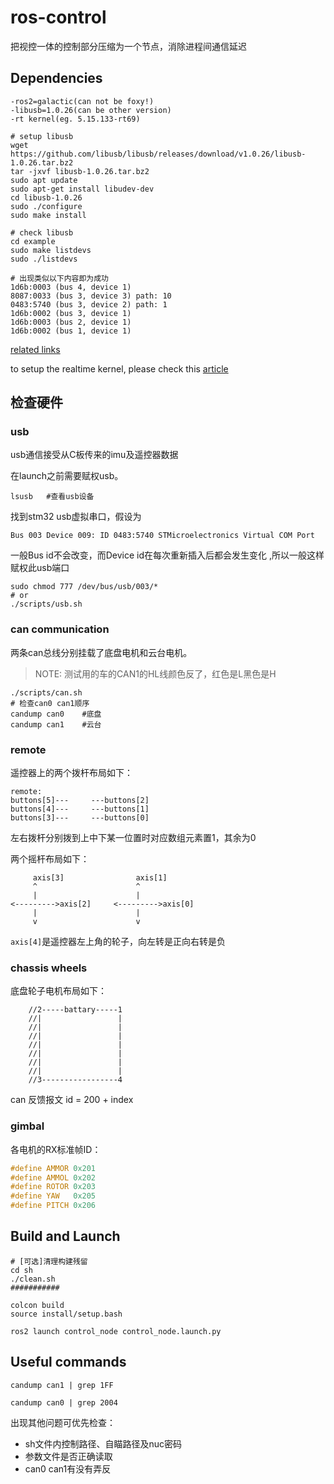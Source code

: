 # ros-control

把视控一体的控制部分压缩为一个节点，消除进程间通信延迟

## Dependencies

```
-ros2=galactic(can not be foxy!)
-libusb=1.0.26(can be other version)
-rt kernel(eg. 5.15.133-rt69)
```

```shell
# setup libusb
wget https://github.com/libusb/libusb/releases/download/v1.0.26/libusb-1.0.26.tar.bz2 
tar -jxvf libusb-1.0.26.tar.bz2 
sudo apt update 
sudo apt-get install libudev-dev
cd libusb-1.0.26
sudo ./configure 
sudo make install

# check libusb
cd example
sudo make listdevs
sudo ./listdevs

# 出现类似以下内容即为成功
1d6b:0003 (bus 4, device 1)
8087:0033 (bus 3, device 3) path: 10
0483:5740 (bus 3, device 2) path: 1
1d6b:0002 (bus 3, device 1)
1d6b:0003 (bus 2, device 1)
1d6b:0002 (bus 1, device 1)
```

[related links]( https://blog.csdn.net/jiacong_wang/article/details/106720863?spm=1001.2014.3001.5502)

to setup the realtime kernel, please check this [article]( https://zhuanlan.zhihu.com/p/675155576)

## 检查硬件

### usb

usb通信接受从C板传来的imu及遥控器数据

在launch之前需要赋权usb。

```shell
lsusb   #查看usb设备
```

找到stm32 usb虚拟串口，假设为

```
Bus 003 Device 009: ID 0483:5740 STMicroelectronics Virtual COM Port
```

一般Bus id不会改变，而Device id在每次重新插入后都会发生变化 ,所以一般这样赋权此usb端口

```shell
sudo chmod 777 /dev/bus/usb/003/*
# or 
./scripts/usb.sh
```

### can communication

两条can总线分别挂载了底盘电机和云台电机。

> NOTE: 测试用的车的CAN1的HL线颜色反了，红色是L黑色是H

``` shell
./scripts/can.sh
# 检查can0 can1顺序
candump can0    #底盘
candump can1    #云台
```

### remote

遥控器上的两个拨杆布局如下：

```
remote:
buttons[5]---     ---buttons[2]
buttons[4]---     ---buttons[1]
buttons[3]---     ---buttons[0]
```

左右拨杆分别拨到上中下某一位置时对应数组元素置1，其余为0

两个摇杆布局如下：

```
     axis[3]                axis[1]
     ^                      ^
     |                      |
<--------->axis[2]     <--------->axis[0]
     |                      |
     v                      v
```

```axis[4]```是遥控器左上角的轮子，向左转是正向右转是负

### chassis wheels

底盘轮子电机布局如下：

```
    //2-----battary-----1
    //|                 |
    //|                 |
    //|                 |
    //|                 |
    //|                 |
    //|                 |
    //|                 |
    //3-----------------4
```
can 反馈报文 id = 200 + index

### gimbal

各电机的RX标准帧ID：

```c
#define AMMOR 0x201
#define AMMOL 0x202
#define ROTOR 0x203
#define YAW   0x205
#define PITCH 0x206
```

## Build and Launch

```shell
# [可选]清理构建残留
cd sh
./clean.sh
###########

colcon build
source install/setup.bash

ros2 launch control_node control_node.launch.py
```

## Useful commands

```shell
candump can1 | grep 1FF

candump can0 | grep 2004
```

出现其他问题可优先检查：

- sh文件内控制路径、自瞄路径及nuc密码
- 参数文件是否正确读取
- can0 can1有没有弄反
